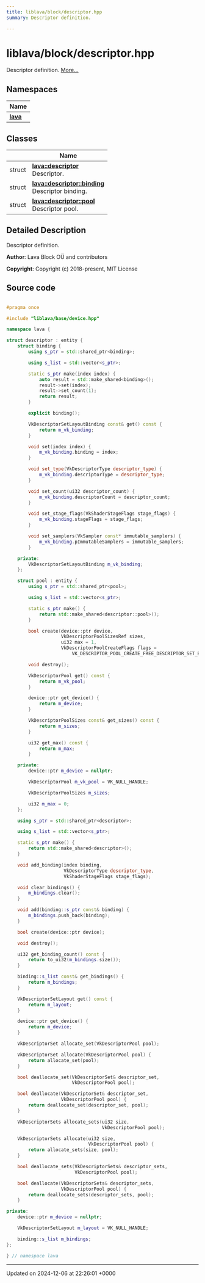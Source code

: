 ```yaml
---
title: liblava/block/descriptor.hpp
summary: Descriptor definition. 

---
```


# liblava/block/descriptor.hpp

Descriptor definition.  [More...](#detailed-description)

## Namespaces

| Name           |
| -------------- |
| **[lava](/_doxybook/Namespaces/namespacelava.md)**  |

## Classes

|                | Name           |
| -------------- | -------------- |
| struct | **[lava::descriptor](/_doxybook/Classes/structlava_1_1descriptor.md)** <br>Descriptor.  |
| struct | **[lava::descriptor::binding](/_doxybook/Classes/structlava_1_1descriptor_1_1binding.md)** <br>Descriptor binding.  |
| struct | **[lava::descriptor::pool](/_doxybook/Classes/structlava_1_1descriptor_1_1pool.md)** <br>Descriptor pool.  |

## Detailed Description

Descriptor definition. 

**Author**: Lava Block OÜ and contributors 

**Copyright**: Copyright (c) 2018-present, MIT License 



## Source code

```cpp

#pragma once

#include "liblava/base/device.hpp"

namespace lava {

struct descriptor : entity {
    struct binding {
        using s_ptr = std::shared_ptr<binding>;

        using s_list = std::vector<s_ptr>;

        static s_ptr make(index index) {
            auto result = std::make_shared<binding>();
            result->set(index);
            result->set_count(1);
            return result;
        }

        explicit binding();

        VkDescriptorSetLayoutBinding const& get() const {
            return m_vk_binding;
        }

        void set(index index) {
            m_vk_binding.binding = index;
        }

        void set_type(VkDescriptorType descriptor_type) {
            m_vk_binding.descriptorType = descriptor_type;
        }

        void set_count(ui32 descriptor_count) {
            m_vk_binding.descriptorCount = descriptor_count;
        }

        void set_stage_flags(VkShaderStageFlags stage_flags) {
            m_vk_binding.stageFlags = stage_flags;
        }

        void set_samplers(VkSampler const* immutable_samplers) {
            m_vk_binding.pImmutableSamplers = immutable_samplers;
        }

    private:
        VkDescriptorSetLayoutBinding m_vk_binding;
    };

    struct pool : entity {
        using s_ptr = std::shared_ptr<pool>;

        using s_list = std::vector<s_ptr>;

        static s_ptr make() {
            return std::make_shared<descriptor::pool>();
        }

        bool create(device::ptr device,
                    VkDescriptorPoolSizesRef sizes,
                    ui32 max = 1,
                    VkDescriptorPoolCreateFlags flags =
                        VK_DESCRIPTOR_POOL_CREATE_FREE_DESCRIPTOR_SET_BIT);

        void destroy();

        VkDescriptorPool get() const {
            return m_vk_pool;
        }

        device::ptr get_device() {
            return m_device;
        }

        VkDescriptorPoolSizes const& get_sizes() const {
            return m_sizes;
        }

        ui32 get_max() const {
            return m_max;
        }

    private:
        device::ptr m_device = nullptr;

        VkDescriptorPool m_vk_pool = VK_NULL_HANDLE;

        VkDescriptorPoolSizes m_sizes;

        ui32 m_max = 0;
    };

    using s_ptr = std::shared_ptr<descriptor>;

    using s_list = std::vector<s_ptr>;

    static s_ptr make() {
        return std::make_shared<descriptor>();
    }

    void add_binding(index binding,
                     VkDescriptorType descriptor_type,
                     VkShaderStageFlags stage_flags);

    void clear_bindings() {
        m_bindings.clear();
    }

    void add(binding::s_ptr const& binding) {
        m_bindings.push_back(binding);
    }

    bool create(device::ptr device);

    void destroy();

    ui32 get_binding_count() const {
        return to_ui32(m_bindings.size());
    }

    binding::s_list const& get_bindings() {
        return m_bindings;
    }

    VkDescriptorSetLayout get() const {
        return m_layout;
    }

    device::ptr get_device() {
        return m_device;
    }

    VkDescriptorSet allocate_set(VkDescriptorPool pool);

    VkDescriptorSet allocate(VkDescriptorPool pool) {
        return allocate_set(pool);
    }

    bool deallocate_set(VkDescriptorSet& descriptor_set,
                        VkDescriptorPool pool);

    bool deallocate(VkDescriptorSet& descriptor_set,
                    VkDescriptorPool pool) {
        return deallocate_set(descriptor_set, pool);
    }

    VkDescriptorSets allocate_sets(ui32 size,
                                   VkDescriptorPool pool);

    VkDescriptorSets allocate(ui32 size,
                              VkDescriptorPool pool) {
        return allocate_sets(size, pool);
    }

    bool deallocate_sets(VkDescriptorSets& descriptor_sets,
                         VkDescriptorPool pool);

    bool deallocate(VkDescriptorSets& descriptor_sets,
                    VkDescriptorPool pool) {
        return deallocate_sets(descriptor_sets, pool);
    }

private:
    device::ptr m_device = nullptr;

    VkDescriptorSetLayout m_layout = VK_NULL_HANDLE;

    binding::s_list m_bindings;
};

} // namespace lava
```


-------------------------------

Updated on 2024-12-06 at 22:26:01 +0000

